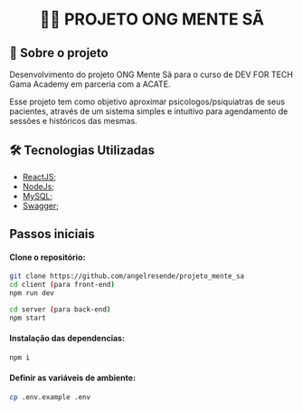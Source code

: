 <h1 align="center">

:health_worker: **PROJETO ONG MENTE SÃ**

</h1>

## 🚀 Sobre o projeto

<p>Desenvolvimento do projeto ONG Mente Sã para o curso de DEV FOR TECH Gama Academy em parceria com a ACATE.</p>
<p>Esse projeto tem como objetivo aproximar psicologos/psiquiatras de seus pacientes, através de um sistema simples e intuitivo para agendamento de sessões e históricos das mesmas.</p>

## 🛠️ Tecnologias Utilizadas

- [ReactJS](https://reactjs.org/);
- [NodeJs](https://nodejs.org/en/);
- [MySQL](https://www.mysql.com/);
- [Swagger](https://swagger.io/);


## Passos iniciais

#### Clone o repositório:

```bash
git clone https://github.com/angelresende/projeto_mente_sa
cd client (para front-end)
npm run dev

cd server (para back-end)
npm start
```

#### Instalação das dependencias:

```bash
npm i
```

#### Definir as variáveis de ambiente:

```bash 
cp .env.example .env
```
